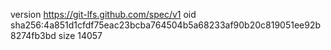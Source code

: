 version https://git-lfs.github.com/spec/v1
oid sha256:4a851d1cfdf75eac23bcba764504b5a68233af90b20c819051ee92b8274fb3bd
size 14057
